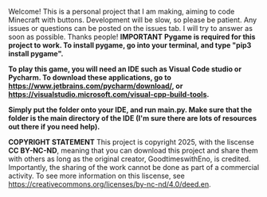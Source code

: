 Welcome!
This is a personal project that I am making, aiming to code Minecraft with buttons.
Development will be slow, so please be patient.
Any issues or questions can be posted on the issues tab. I will try to answer as soon as possible.
Thanks people!
**IMPORTANT**
**Pygame is required for this project to work. To install pygame, go into your terminal, and type "pip3 install pygame".**



**To play this game, you will need an IDE such as Visual Code studio or Pycharm. To download these applications, go to https://www.jetbrains.com/pycharm/download/, or https://visualstudio.microsoft.com/visual-cpp-build-tools.**

**Simply put the folder onto your IDE, and run main.py. Make sure that the folder is the main directory of the IDE (I'm sure there are lots of resources out there if you need help).**


**COPYRIGHT STATEMENT**
This project is copyright 2025, with the liscense **CC BY-NC-ND**, meaning that you can download this project and share them with others as long as the original creator, GoodtimeswithEno, is credited. Importantly, the sharing of the work cannot be done as part of a commercial activity.
To see more information on this liscense, see https://creativecommons.org/licenses/by-nc-nd/4.0/deed.en.
